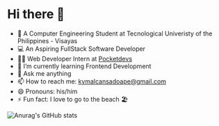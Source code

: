  <h1>Hi there 👋</h1>


<!-- **kymalcansadoape/kymalcansadoape** is a ✨ _special_ ✨ repository because its `README.md` (this file) appears on your GitHub profile.
 -->
- 🏫 A Computer Engineering Student at Tecnological Univeristy of the Philippines - Visayas
- 💻 An Aspiring FullStack Software Developer
- 🧑‍💻 Web Developer Intern at <a href="pocketdevs.ph">Pocketdevs</a>
- 👯 I’m currently learning Frontend Development
- 💬 Ask me anything 
- 📫 How to reach me: kymalcansadoape@gmail.com
- 😄 Pronouns: his/him
- ⚡ Fun fact: I love to go to the beach 🏖 

![Anurag's GitHub stats](https://github-readme-stats.vercel.app/api?username=kymalcansadoape&show_icons=true&theme=tokyonight)
